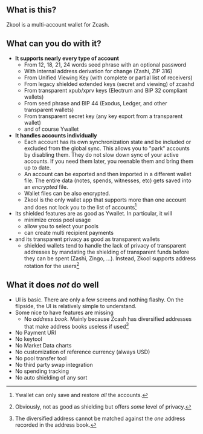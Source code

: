 ## What is this?

Zkool is a multi-account wallet for Zcash.

## What can you do with it?

- **It supports nearly every type of account**
    - From 12, 18, 21, 24 words seed phrase with an optional password
    - With internal address derivation for change (Zashi, ZIP 316)
    - From Unified Viewing Key (with complete or partial list of receivers)
    - From legacy shielded extended keys (secret and viewing) of zcashd
    - From transparent xpub/xprv keys (Electrum and BIP 32 compliant wallets)
    - From seed phrase and BIP 44 (Exodus, Ledger, and other transparent wallets)
    - From transparent secret key (any key export from a transparent wallet)
    - and of course Ywallet
- **It handles accounts individually**
    - Each account has its own synchronization state and be included or
    excluded from the global sync. This allows you to "park" accounts
    by disabling them. They do not slow down sync of your active accounts.
    If you need them later, you reenable them and bring them up to date.
    - An account can be exported and then imported in a different wallet file.
    The entire data (notes, spends, witnesses, etc) gets saved into an
    *encrypted* file.
    - Wallet files can be also encrypted.
    - Zkool is the only wallet app that supports more than one account and
    does not lock you to the list of accounts[^1]
- Its shielded features are as good as Ywallet. In particular, it will
    - minimize cross pool usage
    - allow you to select your pools
    - can create multi recipient payments
- and its transparent privacy as good as transparent wallets
    - shielded wallets tend to handle the lack of privacy of
    transparent addresses by mandating the shielding of transparent
    funds before they can be spent (Zashi, Zingo, ...). Instead,
    Zkool supports address rotation for the users[^2]

## What it does *not* do well

- UI is basic. There are only a few screens and nothing flashy.
On the flipside, the UI is relatively simple to understand.
- Some nice to have features are missing
    - No *address book*. Mainly because Zcash has diversified addresses
    that make address books useless if used[^3]
- No Payment URI
- No keytool
- No Market Data charts
- No customization of reference currency (always USD)
- No pool transfer tool
- No third party swap integration
- No spending tracking
- No auto shielding of any sort

[^1]: Ywallet can only save and restore *all* the accounts.
[^2]: Obviously, not as good as shielding but offers *some* level
of privacy.
[^3]: The diversified address cannot be matched against the *one* address
recorded in the address book.
